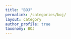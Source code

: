 ```yaml
---
title: "BOJ"
permalink: /categories/boj/
layout: category
author_profile: true
taxonomy: BOJ
---
```

